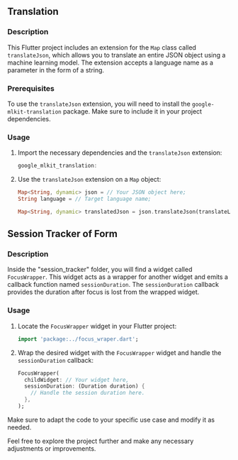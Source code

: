 ## Translation

### Description
This Flutter project includes an extension for the `Map` class called `translateJson`, which allows you to translate an entire JSON object using a machine learning model. The extension accepts a language name as a parameter in the form of a string.

### Prerequisites
To use the `translateJson` extension, you will need to install the `google-mlkit-translation` package. Make sure to include it in your project dependencies.

### Usage
1. Import the necessary dependencies and the `translateJson` extension:
    ```dart
    google_mlkit_translation:
    ```

2. Use the `translateJson` extension on a `Map` object:
    ```dart
    Map<String, dynamic> json = // Your JSON object here;
    String language = // Target language name;

    Map<String, dynamic> translatedJson = json.translateJson(translateLanguage: language);
    ```


## Session Tracker of Form

### Description
Inside the "session_tracker" folder, you will find a widget called `FocusWrapper`. This widget acts as a wrapper for another widget and emits a callback function named `sessionDuration`. The `sessionDuration` callback provides the duration after focus is lost from the wrapped widget.

### Usage
1. Locate the `FocusWrapper` widget in your Flutter project:
    ```dart
    import 'package:../focus_wraper.dart';
    ```

2. Wrap the desired widget with the `FocusWrapper` widget and handle the `sessionDuration` callback:
    ```dart
    FocusWrapper(
      childWidget: // Your widget here,
      sessionDuration: (Duration duration) {
        // Handle the session duration here.
      },
    );
    ```

Make sure to adapt the code to your specific use case and modify it as needed.

Feel free to explore the project further and make any necessary adjustments or improvements.
